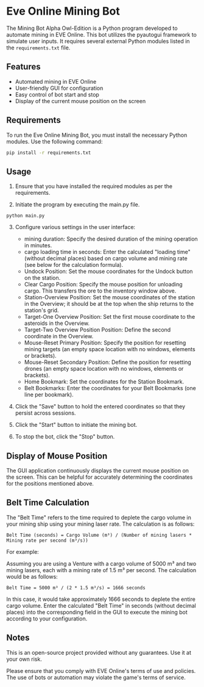 # Eve Online Mining Bot

The Mining Bot Alpha Owl-Edition is a Python program developed to automate mining in EVE Online. This bot utilizes the pyautogui framework to simulate user inputs. It requires several external Python modules listed in the `requirements.txt` file.

## Features

- Automated mining in EVE Online
- User-friendly GUI for configuration
- Easy control of bot start and stop
- Display of the current mouse position on the screen

## Requirements

To run the Eve Online Mining Bot, you must install the necessary Python modules. Use the following command:

```bash
pip install -r requirements.txt
```

## Usage

1. Ensure that you have installed the required modules as per the requirements.

2. Initiate the program by executing the main.py file.
```
python main.py
```
3. Configure various settings in the user interface:

   - mining duration: Specify the desired duration of the mining operation in minutes.
   - cargo loading time in seconds: Enter the calculated "loading time" (without decimal places) based on cargo volume and mining rate (see below for the calculation formula).
   - Undock Position: Set the mouse coordinates for the Undock button on the station.
   - Clear Cargo Position: Specify the mouse position for unloading cargo. This transfers the ore to the inventory window above.
   - Station-Overview Position: Set the mouse coordinates of the station in the Overview; it should be at the top when the ship returns to the station's grid.
   - Target-One Overview Position: Set the first mouse coordinate to the asteroids in the Overview.
   - Target-Two Overview Position Position: Define the second coordinate in the Overview.
   - Mouse-Reset Primary Position: Specify the position for resetting mining targets (an empty space location with no windows, elements or brackets).
   - Mouse-Reset Secondary Position: Define the position for resetting drones (an empty space location with no windows, elements or brackets).
   - Home Bookmark: Set the coordinates for the Station Bookmark.
   - Belt Bookmarks: Enter the coordinates for your Belt Bookmarks (one line per bookmark).

4.  Click the "Save" button to hold the entered coordinates so that they persist across sessions.
   
5. Click the "Start" button to initiate the mining bot.
   
6. To stop the bot, click the "Stop" button.

## Display of Mouse Position
The GUI application continuously displays the current mouse position on the screen. This can be helpful for accurately determining the coordinates for the positions mentioned above.

## Belt Time Calculation
The "Belt Time" refers to the time required to deplete the cargo volume in your mining ship using your mining laser rate. The calculation is as follows:
```
Belt Time (seconds) = Cargo Volume (m³) / (Number of mining lasers * Mining rate per second (m³/s))
```
For example:

Assuming you are using a Venture with a cargo volume of 5000 m³ and two mining lasers, each with a mining rate of 1.5 m³ per second. The calculation would be as follows:
```
Belt Time = 5000 m³ / (2 * 1.5 m³/s) = 1666 seconds
```
In this case, it would take approximately 1666 seconds to deplete the entire cargo volume. Enter the calculated "Belt Time" in seconds (without decimal places) into the corresponding field in the GUI to execute the mining bot according to your configuration.

## Notes
This is an open-source project provided without any guarantees. Use it at your own risk.

Please ensure that you comply with EVE Online's terms of use and policies. The use of bots or automation may violate the game's terms of service.
